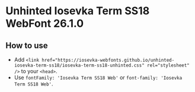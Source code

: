 # Unhinted Iosevka Term SS18 WebFont 26.1.0

## How to use

- Add `<link href="https://iosevka-webfonts.github.io/unhinted-iosevka-term-ss18/iosevka-term-ss18-unhinted.css" rel="stylesheet" />` to your `<head>`.
- Use `fontFamily: 'Iosevka Term SS18 Web'` or `font-family: 'Iosevka Term SS18 Web'`.
